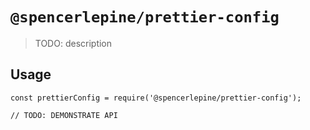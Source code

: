 # `@spencerlepine/prettier-config`

> TODO: description

## Usage

```
const prettierConfig = require('@spencerlepine/prettier-config');

// TODO: DEMONSTRATE API
```
